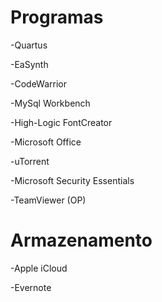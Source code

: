 Programas
=========
-Quartus

-EaSynth

-CodeWarrior

-MySql Workbench

-High-Logic FontCreator

-Microsoft Office

-uTorrent

-Microsoft Security Essentials

-TeamViewer (OP)

Armazenamento
=========

-Apple iCloud

-Evernote

